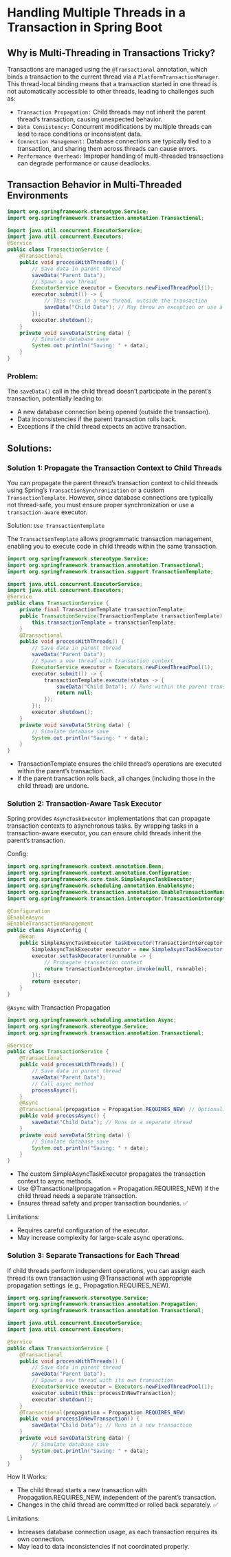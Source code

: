 # Handling Multiple Threads in a Transaction in Spring Boot

## Why is Multi-Threading in Transactions Tricky?

Transactions are managed using the `@Transactional` annotation, which binds a transaction to the current thread via a `PlatformTransactionManager`. This thread-local binding means that a transaction started in one thread is not automatically accessible to other threads, leading to challenges such as:

* `Transaction Propagation:` Child threads may not inherit the parent thread’s transaction, causing unexpected behavior.
* `Data Consistency:` Concurrent modifications by multiple threads can lead to race conditions or inconsistent data.
* `Connection Management:` Database connections are typically tied to a transaction, and sharing them across threads can cause errors.
* `Performance Overhead:` Improper handling of multi-threaded transactions can degrade performance or cause deadlocks.

## Transaction Behavior in Multi-Threaded Environments

```java
import org.springframework.stereotype.Service;
import org.springframework.transaction.annotation.Transactional;

import java.util.concurrent.ExecutorService;
import java.util.concurrent.Executors;
@Service
public class TransactionService {
    @Transactional
    public void processWithThreads() {
        // Save data in parent thread
        saveData("Parent Data");
        // Spawn a new thread
        ExecutorService executor = Executors.newFixedThreadPool(1);
        executor.submit(() -> {
            // This runs in a new thread, outside the transaction
            saveData("Child Data"); // May throw an exception or use a new connection
        });
        executor.shutdown();
    }
    private void saveData(String data) {
        // Simulate database save
        System.out.println("Saving: " + data);
    }
}
```

### Problem:

The `saveData()` call in the child thread doesn’t participate in the parent’s transaction, potentially leading to:

* A new database connection being opened (outside the transaction).
* Data inconsistencies if the parent transaction rolls back.
* Exceptions if the child thread expects an active transaction.

## Solutions:

### Solution 1: Propagate the Transaction Context to Child Threads 

You can propagate the parent thread’s transaction context to child threads using Spring’s `TransactionSynchronization` or a custom `TransactionTemplate`. However, since database connections are typically not thread-safe, you must ensure proper synchronization or use a `transaction-aware` executor.

Solution: `Use TransactionTemplate`

The `TransactionTemplate` allows programmatic transaction management, enabling you to execute code in child threads within the same transaction.

```java
import org.springframework.stereotype.Service;
import org.springframework.transaction.annotation.Transactional;
import org.springframework.transaction.support.TransactionTemplate;

import java.util.concurrent.ExecutorService;
import java.util.concurrent.Executors;
@Service
public class TransactionService {
    private final TransactionTemplate transactionTemplate;
    public TransactionService(TransactionTemplate transactionTemplate) {
        this.transactionTemplate = transactionTemplate;
    }
    @Transactional
    public void processWithThreads() {
        // Save data in parent thread
        saveData("Parent Data");
        // Spawn a new thread with transaction context
        ExecutorService executor = Executors.newFixedThreadPool(1);
        executor.submit(() -> {
            transactionTemplate.execute(status -> {
                saveData("Child Data"); // Runs within the parent transaction
                return null;
            });
        });
        executor.shutdown();
    }
    private void saveData(String data) {
        // Simulate database save
        System.out.println("Saving: " + data);
    }
}
```

* TransactionTemplate ensures the child thread’s operations are executed within the parent’s transaction.
* If the parent transaction rolls back, all changes (including those in the child thread) are undone.

### Solution 2: Transaction-Aware Task Executor 

Spring provides `AsyncTaskExecutor` implementations that can propagate transaction contexts to asynchronous tasks. By wrapping tasks in a transaction-aware executor, you can ensure child threads inherit the parent’s transaction.

Config:

```java
import org.springframework.context.annotation.Bean;
import org.springframework.context.annotation.Configuration;
import org.springframework.core.task.SimpleAsyncTaskExecutor;
import org.springframework.scheduling.annotation.EnableAsync;
import org.springframework.transaction.annotation.EnableTransactionManagement;
import org.springframework.transaction.interceptor.TransactionInterceptor;

@Configuration
@EnableAsync
@EnableTransactionManagement
public class AsyncConfig {
    @Bean
    public SimpleAsyncTaskExecutor taskExecutor(TransactionInterceptor transactionInterceptor) {
        SimpleAsyncTaskExecutor executor = new SimpleAsyncTaskExecutor();
        executor.setTaskDecorator(runnable -> {
            // Propagate transaction context
            return transactionInterceptor.invoke(null, runnable);
        });
        return executor;
    }
}
```

`@Async` with Transaction Propagation

```java
import org.springframework.scheduling.annotation.Async;
import org.springframework.stereotype.Service;
import org.springframework.transaction.annotation.Transactional;

@Service
public class TransactionService {
    @Transactional
    public void processWithThreads() {
        // Save data in parent thread
        saveData("Parent Data");
        // Call async method
        processAsync();
    }
    @Async
    @Transactional(propagation = Propagation.REQUIRES_NEW) // Optional: New transaction
    public void processAsync() {
        saveData("Child Data"); // Runs in a separate thread
    }
    private void saveData(String data) {
        // Simulate database save
        System.out.println("Saving: " + data);
    }
}
```

* The custom SimpleAsyncTaskExecutor propagates the transaction context to async methods.
* Use @Transactional(propagation = Propagation.REQUIRES_NEW) if the child thread needs a separate transaction.
* Ensures thread safety and proper transaction boundaries. ✅

Limitations:

* Requires careful configuration of the executor.
* May increase complexity for large-scale async operations.

### Solution 3: Separate Transactions for Each Thread

If child threads perform independent operations, you can assign each thread its own transaction using @Transactional with appropriate propagation settings (e.g., Propagation.REQUIRES_NEW).

```java
import org.springframework.stereotype.Service;
import org.springframework.transaction.annotation.Propagation;
import org.springframework.transaction.annotation.Transactional;

import java.util.concurrent.ExecutorService;
import java.util.concurrent.Executors;

@Service
public class TransactionService {
    @Transactional
    public void processWithThreads() {
        // Save data in parent thread
        saveData("Parent Data");
        // Spawn a new thread with its own transaction
        ExecutorService executor = Executors.newFixedThreadPool(1);
        executor.submit(this::processInNewTransaction);
        executor.shutdown();
    }
    @Transactional(propagation = Propagation.REQUIRES_NEW)
    public void processInNewTransaction() {
        saveData("Child Data"); // Runs in a new transaction
    }
    private void saveData(String data) {
        // Simulate database save
        System.out.println("Saving: " + data);
    }
}
```

How It Works:

* The child thread starts a new transaction with Propagation.REQUIRES_NEW, independent of the parent’s transaction.
* Changes in the child thread are committed or rolled back separately. ✅

Limitations:

* Increases database connection usage, as each transaction requires its own connection.
* May lead to data inconsistencies if not coordinated properly.